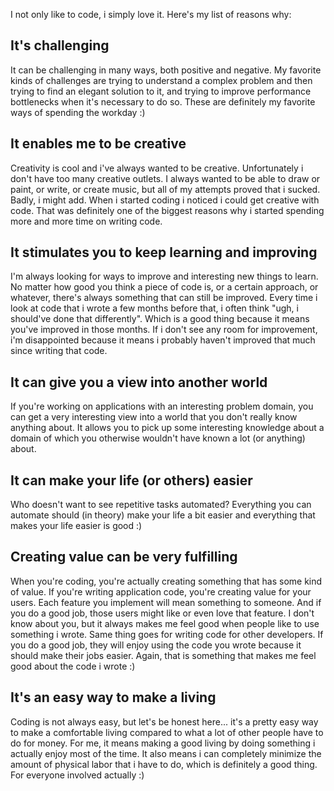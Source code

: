 I not only like to code, i simply love it. Here's my list of reasons why:

## It's challenging

It can be challenging in many ways, both positive and negative. My favorite kinds of challenges are trying to understand a complex problem and then trying to find an elegant solution to it, and trying to improve performance bottlenecks when it's necessary to do so.  These are definitely my favorite ways of spending the workday :)

## It enables me to be creative

Creativity is cool and i've always wanted to be creative. Unfortunately i don't have too many creative outlets. I always wanted to be able to draw or paint, or write, or create music, but all of my attempts proved that i sucked.  Badly, i might add. When i started coding i noticed i could get creative with code. That was definitely one of the biggest reasons why i started spending more and more time on writing code. 

## It stimulates you to keep learning and improving

I'm always looking for ways to improve and interesting new things to learn.  No matter how good you think a piece of code is, or a certain approach, or whatever, there's always something that can still be improved.  Every time i look at code that i wrote a few months before that, i often think "ugh, i should've done that differently".  Which is a good thing because it means you've improved in those months. If i don't see any room for improvement, i'm disappointed because it means i probably haven't improved that much since writing that code.

## It can give you a view into another world

If you're working on applications with an interesting problem domain, you can get a very interesting view into a world that you don't really know anything about.  It allows you to pick up some interesting knowledge about a domain of which you otherwise wouldn't have known a lot (or anything) about.

## It can make your life (or others) easier

Who doesn't want to see repetitive tasks automated? Everything you can automate should (in theory) make your life a bit easier and everything that makes your life easier is good :) 

## Creating value can be very fulfilling

When you're coding, you're actually creating something that has some kind of value. If you're writing application code, you're creating value for your users.  Each feature you implement will mean something to someone.  And if you do a good job, those users might like or even love that feature.  I don't know about you, but it always makes me feel good when people like to use something i wrote.  Same thing goes for writing code for other developers. If you do a good job, they will enjoy using the code you wrote because it should make their jobs easier.  Again, that is something that makes me feel good about the code i wrote :)

## It's an easy way to make a living

Coding is not always easy, but let's be honest here... it's a pretty easy way to make a comfortable living compared to what a lot of other people have to do for money.  For me, it means making a good living by doing something i actually enjoy most of the time.  It also means i can completely minimize the amount of physical labor that i have to do, which is definitely a good thing.  For everyone involved actually :)

